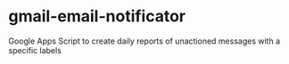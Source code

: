 # gmail-email-notificator

Google Apps Script to create daily reports of unactioned messages with a specific labels
